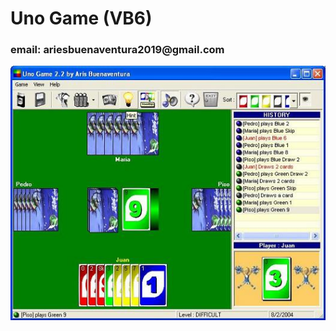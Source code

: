 <h1>Uno Game (VB6)</h1>
<h3>email: ariesbuenaventura2019@gmail.com</h3>

<div align="center">
  <img src="uno.jpg">
</div>
